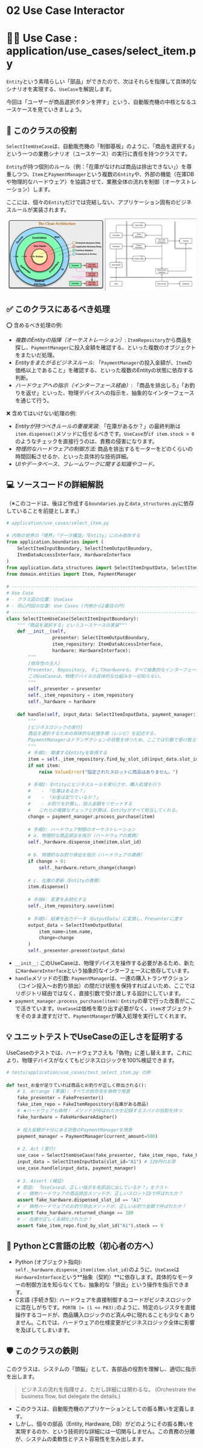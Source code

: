 # 02 Use Case Interactor

# 👨‍🏫 Use Case : application/use_cases/select_item.py

`Entity`という素晴らしい「部品」ができたので、次はそれらを指揮して具体的なシナリオを実現する、`UseCase`を解説します。

今回は「ユーザーが商品選択ボタンを押す」という、自動販売機の中核となるユースケースを見ていきましょう。

## 🎯 このクラスの役割

`SelectItemUseCase`は、自動販売機の「制御基板」のように、「商品を選択する」という一つの業務シナリオ（ユースケース）の実行に責任を持つクラスです。

`Entity`が持つ個別のルール（例：「在庫がなければ商品は排出できない」）を尊重しつつ、`Item`と`PaymentManager`という複数の`Entity`や、外部の機能（在庫DBや物理的なハードウェア）を協調させて、業務全体の流れを制御（オーケストレーション）します。

ここには、個々の`Entity`だけでは完結しない、アプリケーション固有のビジネスルールが実装されます。

![クリーンアーキテクチャ](../クリーンアーキテクチャ.png)

## ✅ このクラスにあるべき処理

⭕️ 含めるべき処理の例:

- *複数のEntityの指揮（オーケストレーション）*:
`ItemRepository`から商品を探し、`PaymentManager`に投入金額を確認する、といった複数のオブジェクトをまたいだ処理。
- *Entityをまたがるビジネスルール*:
「`PaymentManager`の投入金額が、`Item`の価格以上であること」を確認する、といった複数のEntityの状態に依存する判断。
- *ハードウェアへの指示（インターフェース経由）*:
「商品を排出しろ」「お釣りを返せ」といった、物理デバイスへの指示を、抽象的なインターフェースを通じて行う。

❌ 含めてはいけない処理の例:

- *Entityが持つべきルールの重複実装*:
「在庫があるか？」の最終判断は`item.dispense()`メソッドに任せるべきです。`UseCase`が`if item.stock > 0`のようなチェックを直接行うのは、責務の侵害になります。
- *物理的なハードウェアの制御方法*:
商品を排出するモーターをどのくらいの時間回転させるか、といった具体的な技術詳細。
- *UIやデータベース、フレームワークに関する知識やコード。*

## 💻 ソースコードの詳細解説

（※このコードは、後ほど作成する`boundaries.py`と`data_structures.py`に依存していることを前提とします。）

```python
# application/use_cases/select_item.py

# 内側の世界の「境界」「データ構造」「Entity」にのみ依存する
from application.boundaries import (
    SelectItemInputBoundary, SelectItemOutputBoundary,
    ItemDataAccessInterface, HardwareInterface
)
from application.data_structures import SelectItemInputData, SelectItemOutputData
from domain.entities import Item, PaymentManager

# -----------------------------------------------------------------------------
# Use Case
# - クラス図の位置: UseCase
# - 同心円図の位置: Use Cases (内側から2番目の円)
# -----------------------------------------------------------------------------
class SelectItemUseCase(SelectItemInputBoundary):
    """「商品を選択する」というユースケースの実装"""
    def __init__(self,
                 presenter: SelectItemOutputBoundary,
                 item_repository: ItemDataAccessInterface,
                 hardware: HardwareInterface):
        """
        [依存性の注入]
        Presenter, Repository, そしてHardwareも、すべて抽象的なインターフェースとして受け取る。
        このUseCaseは、物理デバイスの具体的な仕組みを一切知らない。
        """
        self._presenter = presenter
        self._item_repository = item_repository
        self._hardware = hardware

    def handle(self, input_data: SelectItemInputData, payment_manager: PaymentManager):
        """
        [ビジネスロジックの実行]
        商品を選択するための具体的な処理手順（レシピ）を記述する。
        PaymentManagerはトランザクションの状態を持つため、ここでは引数で受け取る設計とする。
        """
        # 手順1: 関連するEntityを取得する
        item = self._item_repository.find_by_slot_id(input_data.slot_id)
        if not item:
            raise ValueError("指定されたスロットに商品はありません。")

        # 手順2: Entityにビジネスルールを実行させ、購入処理を行う
        #    - 「在庫はあるか？」
        #    - 「お金は足りているか？」
        #    - お釣りを計算し、投入金額をリセットする
        #   これらの複雑なチェックと計算は、Entityがすべて担当してくれる。
        change = payment_manager.process_purchase(item)

        # 手順3: ハードウェア制御のオーケストレーション
        # a. 物理的な商品排出を指示（ハードウェアの責務）
        self._hardware.dispense_item(item.slot_id)

        # b. 物理的なお釣り排出を指示（ハードウェアの責務）
        if change > 0:
            self._hardware.return_change(change)

        # c. 在庫の更新（Entityの責務）
        item.dispense()

        # 手順4: 変更を永続化する
        self._item_repository.save(item)

        # 手順5: 結果を出力データ（OutputData）に変換し、Presenterに渡す
        output_data = SelectItemOutputData(
            item_name=item.name,
            change=change
        )
        self._presenter.present(output_data)

```

- `__init__`: このUseCaseは、物理デバイスを操作する必要があるため、新たに`HardwareInterface`という抽象的なインターフェースに依存しています。
- `handle`メソッドの引数: `PaymentManager`は、一連の購入トランザクション（コイン投入〜お釣り排出）の間だけ状態を保持すればよいため、ここではリポジトリ経由ではなく、直接引数で受け渡しする設計にしています。
- `payment_manager.process_purchase(item)`: `Entity`の章で行った改善がここで活きています。`UseCase`は価格を取り出す必要がなく、`item`オブジェクトをそのまま渡すだけで、`PaymentManager`が購入処理を実行してくれます。

## 💡 ユニットテストでUseCaseの正しさを証明する

UseCaseのテストでは、ハードウェアさえも「偽物」に差し替えます。これにより、物理デバイスがなくてもビジネスロジックを100%検証できます。

```python
# tests/application/use_cases/test_select_item.py の例

def test_お金が足りていれば商品とお釣りが正しく排出される():
    # 1. Arrange (準備): すべての依存先を偽物で用意
    fake_presenter = FakePresenter()
    fake_item_repo = FakeItemRepository(在庫がある商品)
    # ★ハードウェアも偽物！ メソッドが呼ばれたかを記録するスパイの役割を持つ
    fake_hardware = FakeHardwareAdapter()

    # 投入金額が十分にある状態のPaymentManagerを用意
    payment_manager = PaymentManager(current_amount=500)

    # 2. Act (実行)
    use_case = SelectItemUseCase(fake_presenter, fake_item_repo, fake_hardware)
    input_data = SelectItemInputData(slot_id="A1") # 120円のお茶
    use_case.handle(input_data, payment_manager)

    # 3. Assert (検証)
    # 意図: 「UseCaseは、正しい指示を各部品に出しているか？」をテスト
    # ✅ 偽物ハードウェアの商品排出メソッドが、正しいスロットIDで呼ばれたか？
    assert fake_hardware.dispensed_slot_id == "A1"
    # ✅ 偽物ハードウェアのお釣り排出メソッドが、正しいお釣り金額で呼ばれたか？
    assert fake_hardware.returned_change == 380
    # ✅ 在庫が正しく永続化されたか？
    assert fake_item_repo.find_by_slot_id("A1").stock == 9

```

## 🐍 PythonとC言語の比較（初心者の方へ）

- Python (オブジェクト指向): `self._hardware.dispense_item(item.slot_id)`のように、`UseCase`は`HardwareInterface`という\*\*抽象（契約）\*\*に依存します。具体的なモーターの制御方法を知らなくても、抽象的な「排出」という操作を指示できます。
- C言語 (手続き型): ハードウェアを直接制御するコードがビジネスロジックに混在しがちです。`PORTB |= (1 << PB3);`のように、特定のレジスタを直接操作するコードが、商品購入ロジックのど真ん中に現れることも少なくありません。これでは、ハードウェアの仕様変更がビジネスロジック全体に影響を及ぼしてしまいます。

## 🛡️ このクラスの鉄則

このクラスは、システムの「頭脳」として、各部品の役割を理解し、適切に指示を出します。

> ビジネスの流れを指揮せよ、ただし詳細には関わるな。 (Orchestrate the business flow, but delegate the details.)
> 
- このクラスは、自動販売機のアプリケーションとしての振る舞いを定義します。
- しかし、個々の部品（Entity, Hardware, DB）がどのようにその振る舞いを実現するのか、という技術的な詳細には一切関与しません。この責務の分離が、システムの柔軟性とテスト容易性を生み出します。